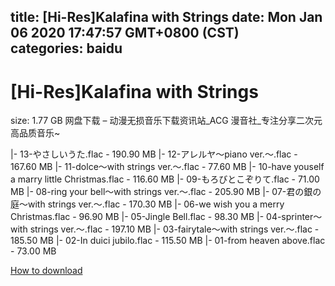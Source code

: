 
title: [Hi-Res]Kalafina with Strings
date: Mon Jan 06 2020 17:47:57 GMT+0800 (CST)    
categories: baidu
---

# [Hi-Res]Kalafina with Strings
size: 1.77 GB
 网盘下载 – 动漫无损音乐下载资讯站_ACG 漫音社_专注分享二次元高品质音乐~
 
|- 13-やさしいうた.flac - 190.90 MB
|- 12-アレルヤ～piano ver.～.flac - 167.60 MB
|- 11-dolce～with strings ver.～.flac - 77.60 MB
|- 10-have youself a marry little Christmas.flac - 116.60 MB
|- 09-もろびとこぞりて.flac - 71.00 MB
|- 08-ring your bell～with strings ver.～.flac - 205.90 MB
|- 07-君の銀の庭～with strings ver.～.flac - 170.30 MB
|- 06-we wish you a merry Christmas.flac - 96.90 MB
|- 05-Jingle Bell.flac - 98.30 MB
|- 04-sprinter～with strings ver.～.flac - 197.10 MB
|- 03-fairytale～with strings ver.～.flac - 185.50 MB
|- 02-In duici jubilo.flac - 115.50 MB
|- 01-from heaven above.flac - 73.00 MB

[How to download](https://bpcam.bemobtrk.com/go/2ceec3aa-1ca2-46d6-b9ff-aaa5c184517c?jno=1853)